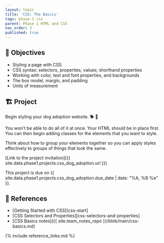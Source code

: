 ```yaml
---
layout: topic
title: 'CSS: The Basics'
tags: phase-1 css
parent: Phase 1 HTML and CSS
nav_order: 3
published: true
---
```


## 🎯 Objectives

- Styling a page with CSS
- CSS syntax: selectors, properties, values; shorthand properties
- Working with color, text and font properties, and backgrounds
- The box model, margin, and padding
- Units of measurement

## 🏗️ Project

Begin styling your dog adoption website. 🐕 💅

You won't be able to do all of it at once. Your HTML should be in place first. You can then begin adding classes for the elements that you want to style.

Think about how to group your elements together so you can apply styles effectively to groups of things that look the same.

[Link to the project invitation]({{ site.data.phase1.projects.css_dog_adoption.url }})

This project is due on {{ site.data.phase1.projects.css_dog_adoption.due_date | date: "%A, %B %e" }}.

## 🔖 References

- [Getting Started with CSS][css-start]
- [CSS Selectors and Properties][css-selectors-and-properties]
- [CSS Basics notes]({{ site.team_notes_repo }}/blob/main/css-basics.md)

{% include reference_links.md %}
